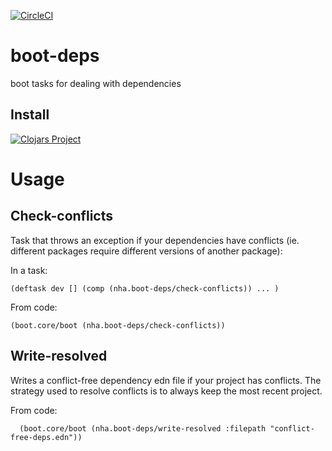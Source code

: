 [![CircleCI](https://circleci.com/gh/nha/boot-deps.svg?style=svg)](https://circleci.com/gh/nha/boot-deps)

# boot-deps

boot tasks for dealing with dependencies

## Install

[![Clojars Project](https://img.shields.io/clojars/v/nha/boot-deps.svg)](https://clojars.org/nha/boot-deps)

# Usage

## Check-conflicts

Task that throws an exception if your dependencies have conflicts (ie. different packages require different versions of another package):

In a task:
```
(deftask dev [] (comp (nha.boot-deps/check-conflicts)) ... )

```

From code:
```
(boot.core/boot (nha.boot-deps/check-conflicts))

```

## Write-resolved

Writes a conflict-free dependency edn file if your project has conflicts.
The strategy used to resolve conflicts is to always keep the most recent project.

From code:

```
  (boot.core/boot (nha.boot-deps/write-resolved :filepath "conflict-free-deps.edn"))

```

